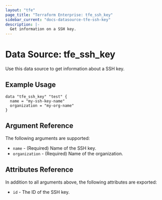```yaml
---
layout: "tfe"
page_title: "Terraform Enterprise: tfe_ssh_key"
sidebar_current: "docs-datasource-tfe-ssh-key"
description: |-
  Get information on a SSH key.
---
```


# Data Source: tfe_ssh_key

Use this data source to get information about a SSH key.

## Example Usage

```hcl
data "tfe_ssh_key" "test" {
  name = "my-ssh-key-name"
  organization = "my-org-name"
}
```

## Argument Reference

The following arguments are supported:

* `name` - (Required) Name of the SSH key.
* `organization` - (Required) Name of the organization.

## Attributes Reference

In addition to all arguments above, the following attributes are exported:

* `id` - The ID of the SSH key.
